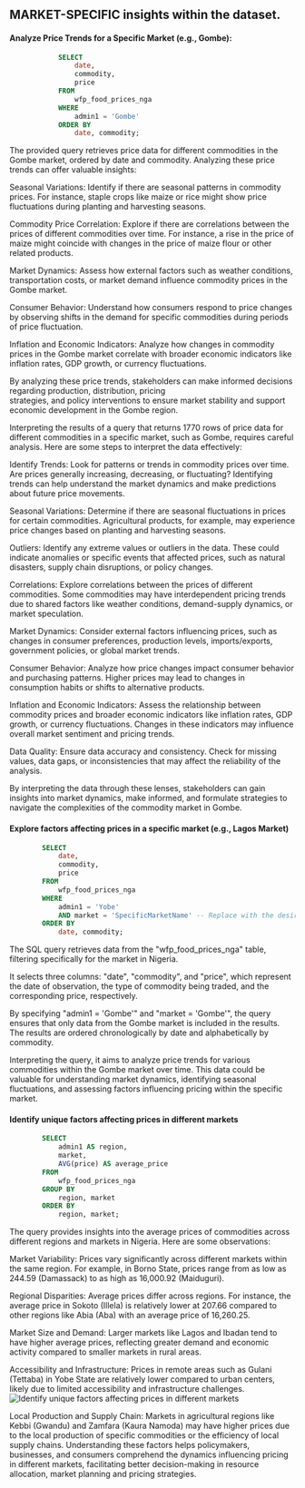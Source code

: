 ## MARKET-SPECIFIC insights within the dataset.
   
#### Analyze Price Trends for a Specific Market (e.g., Gombe):
```sql
            SELECT
                date,
                commodity,
                price
            FROM
                wfp_food_prices_nga
            WHERE
                admin1 = 'Gombe'
            ORDER BY
                date, commodity;
```

The provided query retrieves price data for different commodities in the Gombe market, ordered by date and commodity. 
Analyzing these price trends can offer valuable insights:

Seasonal Variations: Identify if there are seasonal patterns in commodity prices. For instance, staple crops like 
maize or rice might show price fluctuations during planting and harvesting seasons.

Commodity Price Correlation: Explore if there are correlations between the prices of different commodities over time. 
For instance, a rise in the price of maize might coincide with changes in the price of maize flour or other related products.

Market Dynamics: Assess how external factors such as weather conditions, transportation costs, or market demand influence 
commodity prices in the Gombe market.

Consumer Behavior: Understand how consumers respond to price changes by observing shifts in the demand for specific 
commodities during periods of price fluctuation.

Inflation and Economic Indicators: Analyze how changes in commodity prices in the Gombe market correlate with broader 
economic indicators like inflation rates, GDP growth, or currency fluctuations.

By analyzing these price trends, stakeholders can make informed decisions regarding production, distribution, pricing  
strategies, and policy interventions to ensure market stability and support economic development in the Gombe region.

Interpreting the results of a query that returns 1770 rows of price data for different commodities in a specific market, 
such as Gombe, requires careful analysis. Here are some steps to interpret the data effectively:

Identify Trends: Look for patterns or trends in commodity prices over time. Are prices generally increasing, decreasing, 
or fluctuating? Identifying trends can help understand the market dynamics and make predictions about future price movements.

Seasonal Variations: Determine if there are seasonal fluctuations in prices for certain commodities. Agricultural products, 
for example, may experience price changes based on planting and harvesting seasons.

Outliers: Identify any extreme values or outliers in the data. These could indicate anomalies or specific events that affected prices, 
such as natural disasters, supply chain disruptions, or policy changes.

Correlations: Explore correlations between the prices of different commodities. Some commodities may have interdependent pricing 
trends due to shared factors like weather conditions, demand-supply dynamics, or market speculation.

Market Dynamics: Consider external factors influencing prices, such as changes in consumer preferences, production levels, 
imports/exports, government policies, or global market trends.

Consumer Behavior: Analyze how price changes impact consumer behavior and purchasing patterns. Higher prices may lead to changes 
in consumption habits or shifts to alternative products.

Inflation and Economic Indicators: Assess the relationship between commodity prices and broader economic indicators like 
inflation rates, GDP growth, or currency fluctuations. Changes in these indicators may influence overall market sentiment and pricing trends.

Data Quality: Ensure data accuracy and consistency. Check for missing values, data gaps, or inconsistencies that may affect 
the reliability of the analysis.

By interpreting the data through these lenses, stakeholders can gain insights into market dynamics, make informed, and formulate 
strategies to navigate the complexities of the commodity market in Gombe.

#### Explore factors affecting prices in a specific market (e.g., Lagos Market)
```sql
        SELECT
            date,
            commodity,
            price
        FROM
            wfp_food_prices_nga
        WHERE
            admin1 = 'Yobe'
            AND market = 'SpecificMarketName' -- Replace with the desired market name
        ORDER BY
            date, commodity;
```
The SQL query retrieves data from the "wfp_food_prices_nga" table, filtering specifically for the market in Nigeria. 
   
It selects three columns: "date", "commodity", and "price", which represent the date of observation, the type 
of commodity being traded, and the corresponding price, respectively.

By specifying "admin1 = 'Gombe'" and "market = 'Gombe'", the query ensures that only data from the Gombe market is 
included in the results. The results are ordered chronologically by date and alphabetically by commodity.

Interpreting the query, it aims to analyze price trends for various commodities within the Gombe market over time.
This data could be valuable for understanding market dynamics, identifying seasonal fluctuations, and assessing 
factors influencing pricing within the specific market.

#### Identify unique factors affecting prices in different markets
```sql
        SELECT
            admin1 AS region,
            market,
            AVG(price) AS average_price
        FROM
            wfp_food_prices_nga
        GROUP BY
            region, market
        ORDER BY
            region, market;
```

The query provides insights into the average prices of commodities across different regions and markets in Nigeria. 
Here are some observations:

Market Variability: Prices vary significantly across different markets within the same region. For example, in Borno State, 
prices range from as low as 244.59 (Damassack) to as high as 16,000.92 (Maiduguri).

Regional Disparities: Average prices differ across regions. For instance, the average price in Sokoto (Illela) is 
relatively lower at 207.66 compared to other regions like Abia (Aba) with an average price of 16,260.25.

Market Size and Demand: Larger markets like Lagos and Ibadan tend to have higher average prices, reflecting greater 
demand and economic activity compared to smaller markets in rural areas.

Accessibility and Infrastructure: Prices in remote areas such as Gulani (Tettaba) in Yobe State are relatively lower 
compared to urban centers, likely due to limited accessibility and infrastructure challenges.
![Identify unique factors affecting prices in different markets](https://github.com/1Elaigwu/Sql-Adventures/assets/85877218/ba935c85-e371-4f74-a951-155290a72034)

Local Production and Supply Chain: Markets in agricultural regions like Kebbi (Gwandu) and Zamfara (Kaura Namoda) may 
have higher prices due to the local production of specific commodities or the efficiency of local supply chains.
Understanding these factors helps policymakers, businesses, and consumers comprehend the dynamics influencing 
pricing in different markets, facilitating better decision-making in resource allocation, market planning and pricing strategies.
